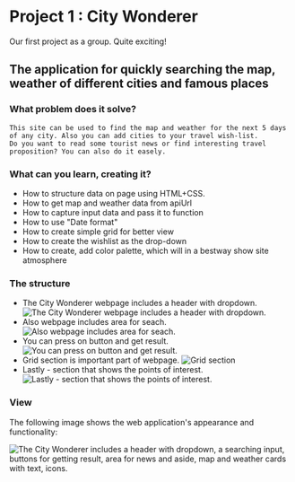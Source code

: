 # Project 1 : City Wonderer
Our first project as a group. Quite exciting!

## The application for quickly searching the map, weather of different cities and famous places
 
### What problem does it solve?

```
This site can be used to find the map and weather for the next 5 days of any city. Also you can add cities to your travel wish-list. 
Do you want to read some tourist news or find interesting travel proposition? You can also do it easely.
```

### What can you learn, creating it?

* How to structure data on page using HTML+CSS.
* How to get map and weather data from apiUrl
* How to capture input data and pass it to function
* How to use "Date format"
* How to create simple grid for better view
* How to create the wishlist as the drop-down
* How to create, add color palette, which will in a bestway show site atmosphere

### The structure 

* The Сity Wonderer webpage includes a header with dropdown.
![The Сity Wonderer webpage includes a header with dropdown.](assets/header.png)
* Also webpage includes area for seach.
![Also webpage includes area for seach.](assets/search.png)
* You can press on button and get result.
![You can press on button and get result.](assets/result.png)
* Grid section is important part of webpage.
![Grid section](assets/grid.png)
* Lastly - section that shows the points of interest.
![ Lastly - section that shows the points of interest.](assets/interest.png)

### View

The following image shows the web application's appearance and functionality:

![The City Wonderer includes a header with dropdown, a searching input, buttons for getting result, area for news and aside, map and weather cards with text, icons. ](assets/page.png)
